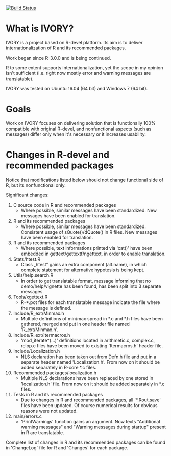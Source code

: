 [![Build Status](https://travis-ci.com/lukaszdaniel/ivory.svg?branch=master)](https://travis-ci.com/lukaszdaniel/ivory)

# What is IVORY? #
IVORY is a project based on R-devel platform. Its aim is to deliver internationalization of R and its recommended packages.

Work began since R-3.0.0 and is being continued.

R to some extent supports internationalization, yet the scope in my opinion isn't sufficient (i.e. right now mostly error and warning messages are translatable).


IVORY was tested on Ubuntu 16.04 (64 bit) and Windows 7 (64 bit).

# Goals #
Work on IVORY focuses on delivering solution that is functionally 100% compatible with original R-devel, and nonfunctional aspects (such as messages) differ only when it's necessary or it increases usability.



# Changes in R-devel and recommended packages #
Notice that modifications listed below should not change functional side of R, but its nonfunctional only.

Significant changes:

1. C source code in R and recommended packages
    * Where possible, similar messages have been standardized. New messages have been enabled for translation.
2. R and its recommended packages
    * Where possible, similar messages have been standardized. Consistent usage of sQuote()/dQuote() in R files. New messages have been enabled for translation.
3. R and its recommended packages
    * Where possible, text informations printed via 'cat()' have been embedded in gettext/gettextf/ngettext, in order to enable translation.
4. Stats/htest.R
    * Class „htest” gains an extra component (alt.name), in which complete statement for alternative hypotesis is being kept.
5. Utils/help.search.R
    * In order to get translatable format, message informing that no demo/help/vignette has been found, has been split into 3 separate messages.
6. Tools/xgettext.R
    * R-\*.pot files for each translatable message indicate the file where the message is defined.
7. Include/R\_ext/Minmax.h
    * Multiple definitions of min/max spread in \*.c and \*.h files have been gathered, merged and put in one header file named 'R\_ext/Minmax.h'.
8. Include/R\_ext/Itermacros.h
    * 'mod\_iterate\*(…)' definitions located in arithmetic.c, complex.c, relop.c files have been moved to existing 'Itermacros.h' header file.
9. Include/Localization.h
    * NLS declaration has been taken out from Defn.h file and put in a separate header named 'Localization.h'. From now on it should be added separately in R-core \*.c files.
10. Recommended packages/localization.h
    * Multiple NLS declarations have been replaced by one stored in 'localization.h' file. From now on it should be added separately in \*.c files.
11. Tests in R and its recommended packages
    * Due to changes in R and recommended packages, all '\*.Rout.save' files have been updated. Of course numerical results for obvious reasons were not updated.
12. main/errors.c
    * 'PrintWarnings' function gains an argument. Now texts "Additional warning messages" and "Warning messages during startup" present in R are translatable.

Complete list of changes in R and its recommended packages can be found in 'ChangeLog' file for R and 'Changes' for each package.
